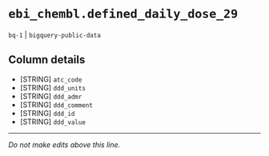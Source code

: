 # `ebi_chembl.defined_daily_dose_29`
`bq-1` | `bigquery-public-data`

## Column details
* [STRING]    `atc_code`
* [STRING]    `ddd_units`
* [STRING]    `ddd_admr`
* [STRING]    `ddd_comment`
* [STRING]    `ddd_id`
* [STRING]    `ddd_value`

-------------------------------------------------------------------------------
*Do not make edits above this line.*
